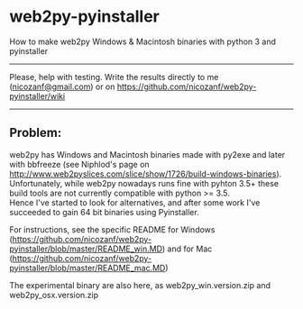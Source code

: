 # web2py-pyinstaller 
How to make web2py Windows & Macintosh binaries with python 3 and pyinstaller 

*****************************************************************************************************************  
Please, help with testing. Write the results directly to me (nicozanf@gmail.com) or on https://github.com/nicozanf/web2py-pyinstaller/wiki   
*****************************************************************************************************************  
  
## Problem: 
web2py has Windows and Macintosh binaries made with py2exe and later with bbfreeze (see Niphlod's page on http://www.web2pyslices.com/slice/show/1726/build-windows-binaries). Unfortunately, while web2py nowadays runs fine with pyhton 3.5+ these build tools are not currently compatible with python >= 3.5.  
Hence I've started to look for alternatives, and after some work I've succeeded to gain 64 bit binaries using Pyinstaller.

For instructions, see the specific README for Windows (https://github.com/nicozanf/web2py-pyinstaller/blob/master/README_win.MD) and for Mac (https://github.com/nicozanf/web2py-pyinstaller/blob/master/README_mac.MD)

The experimental binary are also here, as web2py_win.version.zip and web2py_osx.version.zip


